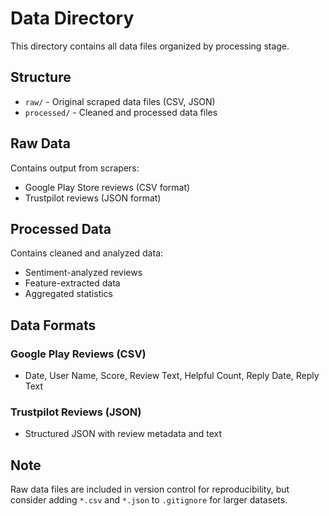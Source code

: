 # Data Directory

This directory contains all data files organized by processing stage.

## Structure

- `raw/` - Original scraped data files (CSV, JSON)
- `processed/` - Cleaned and processed data files

## Raw Data

Contains output from scrapers:
- Google Play Store reviews (CSV format)
- Trustpilot reviews (JSON format)

## Processed Data

Contains cleaned and analyzed data:
- Sentiment-analyzed reviews
- Feature-extracted data
- Aggregated statistics

## Data Formats

### Google Play Reviews (CSV)
- Date, User Name, Score, Review Text, Helpful Count, Reply Date, Reply Text

### Trustpilot Reviews (JSON)
- Structured JSON with review metadata and text

## Note

Raw data files are included in version control for reproducibility, but consider adding `*.csv` and `*.json` to `.gitignore` for larger datasets.
